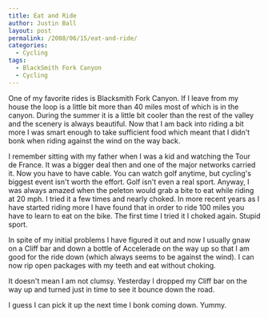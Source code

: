 ```yaml
---
title: Eat and Ride
author: Justin Ball
layout: post
permalink: /2008/06/15/eat-and-ride/
categories:
  - Cycling
tags:
  - BlackSmith Fork Canyon
  - Cycling
---
```


One of my favorite rides is Blacksmith Fork Canyon. If I leave from my house the loop is a little bit more than 40 miles most of which is in the canyon. During the summer it is a little bit cooler than the rest of the valley and the scenery is always beautiful. Now that I am back into riding a bit more I was smart enough to take sufficient food which meant that I didn't bonk when riding against the wind on the way back.

I remember sitting with my father when I was a kid and watching the Tour de France. It was a bigger deal then and one of the major networks carried it. Now you have to have cable. You can watch golf anytime, but cycling's biggest event isn't worth the effort. Golf isn't even a real sport. Anyway, I was always amazed when the peleton would grab a bite to eat while riding at 20 mph. I tried it a few times and nearly choked. In more recent years as I have started riding more I have found that in order to ride 100 miles you have to learn to eat on the bike. The first time I tried it I choked again. Stupid sport.

In spite of my initial problems I have figured it out and now I usually gnaw on a Cliff bar and down a bottle of Accelerade on the way up so that I am good for the ride down (which always seems to be against the wind). I can now rip open packages with my teeth and eat without choking.

It doesn't mean I am not clumsy. Yesterday I dropped my Cliff bar on the way up and turned just in time to see it bounce down the road.

I guess I can pick it up the next time I bonk coming down. Yummy.
